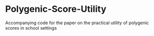 # Polygenic-Score-Utility
Accompanying code for the paper on the practical utility of polygenic scores in school settings

